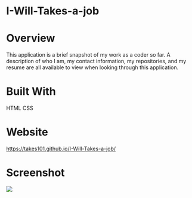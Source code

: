 # I-Will-Takes-a-job

# Overview

This application is a brief snapshot of my work as a coder so far. A description of who I am, my contact information, my repositories, and my resume are all available to view when looking through this application.

# Built With

HTML
CSS

# Website

https://takes101.github.io/I-Will-Takes-a-job/

# Screenshot

<img src="./Screenshot1" />


